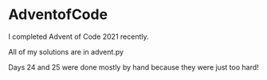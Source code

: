 # AdventofCode

I completed Advent of Code 2021 recently.

All of my solutions are in advent.py

Days 24 and 25 were done mostly by hand because they were just too hard!
